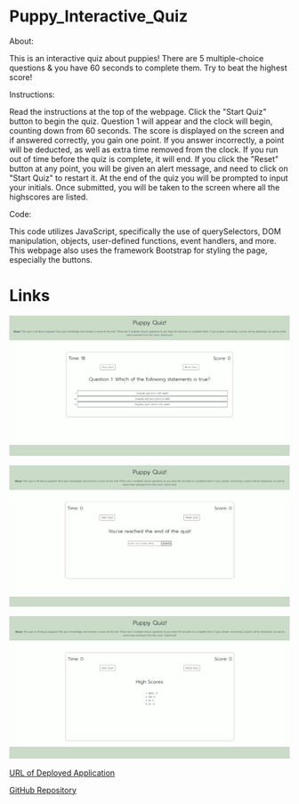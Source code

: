 # Puppy_Interactive_Quiz


About:

This is an interactive quiz about puppies! There are 5 multiple-choice questions & you have 60 seconds to complete them. Try to beat the highest score!


Instructions:

Read the instructions at the top of the webpage. Click the "Start Quiz" button to begin the quiz. Question 1 will appear and the clock will begin, counting down from 60 seconds. The score is displayed on the screen and if answered correctly, you gain one point. If you answer incorrectly, a point will be deducted, as well as extra time removed from the clock. If you run out of time before the quiz is complete, it will end. If you click the "Reset" button at any point, you will be given an alert message, and need to click on "Start Quiz" to restart it. At the end of the quiz you will be prompted to input your initials. Once submitted, you will be taken to the screen where all the highscores are listed. 


Code:

This code utilizes JavaScript, specifically the use of querySelectors, DOM manipulation, objects, user-defined functions, event handlers, and more. This webpage also uses the framework Bootstrap for styling the page, especially the buttons.


# Links

![Puppy Quiz Demo 1](Assets/img_1.png)

![Puppy Quiz Demo 2](./Assets/img_2.png)

![Puppy Quiz Demo 3](./Assets/img_3.png)

[URL of Deployed Application](https://miadehaan.github.io/Puppy_Interactive_Quiz/)

[GitHub Repository](https://github.com/miadehaan/Puppy_Interactive_Quiz)